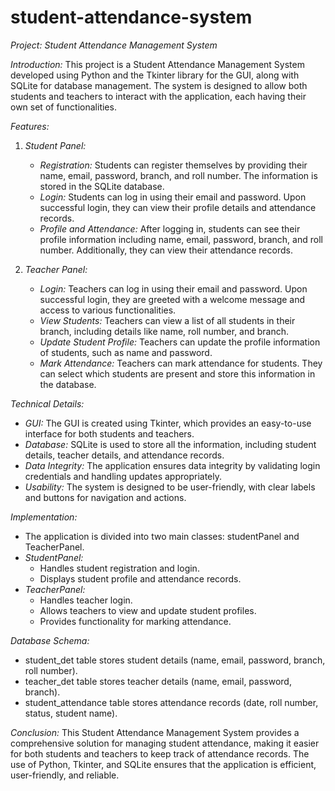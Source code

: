 # student-attendance-system
*Project: Student Attendance Management System*

*Introduction:*
This project is a Student Attendance Management System developed using Python and the Tkinter library for the GUI, along with SQLite for database management. The system is designed to allow both students and teachers to interact with the application, each having their own set of functionalities.

*Features:*

1. *Student Panel:*
   - *Registration:* Students can register themselves by providing their name, email, password, branch, and roll number. The information is stored in the SQLite database.
   - *Login:* Students can log in using their email and password. Upon successful login, they can view their profile details and attendance records.
   - *Profile and Attendance:* After logging in, students can see their profile information including name, email, password, branch, and roll number. Additionally, they can view their attendance records.

2. *Teacher Panel:*
   - *Login:* Teachers can log in using their email and password. Upon successful login, they are greeted with a welcome message and access to various functionalities.
   - *View Students:* Teachers can view a list of all students in their branch, including details like name, roll number, and branch.
   - *Update Student Profile:* Teachers can update the profile information of students, such as name and password.
   - *Mark Attendance:* Teachers can mark attendance for students. They can select which students are present and store this information in the database.

*Technical Details:*
- *GUI:* The GUI is created using Tkinter, which provides an easy-to-use interface for both students and teachers.
- *Database:* SQLite is used to store all the information, including student details, teacher details, and attendance records.
- *Data Integrity:* The application ensures data integrity by validating login credentials and handling updates appropriately.
- *Usability:* The system is designed to be user-friendly, with clear labels and buttons for navigation and actions.

*Implementation:*
- The application is divided into two main classes: studentPanel and TeacherPanel.
- *StudentPanel:*
  - Handles student registration and login.
  - Displays student profile and attendance records.
- *TeacherPanel:*
  - Handles teacher login.
  - Allows teachers to view and update student profiles.
  - Provides functionality for marking attendance.

*Database Schema:*
- student_det table stores student details (name, email, password, branch, roll number).
- teacher_det table stores teacher details (name, email, password, branch).
- student_attendance table stores attendance records (date, roll number, status, student name).

*Conclusion:*
This Student Attendance Management System provides a comprehensive solution for managing student attendance, making it easier for both students and teachers to keep track of attendance records. The use of Python, Tkinter, and SQLite ensures that the application is efficient, user-friendly, and reliable.

